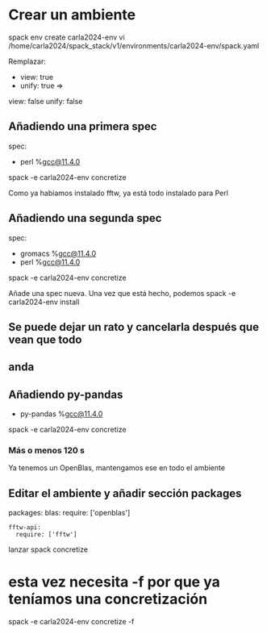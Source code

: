 # Crear un ambiente

spack env create carla2024-env
vi /home/carla2024/spack_stack/v1/environments/carla2024-env/spack.yaml

Remplazar:
- view: true
- unify: true
=>

view: false
unify: false

## Añadiendo una primera spec
spec:
  - perl %gcc@11.4.0

spack -e carla2024-env concretize

Como ya habiamos instalado fftw, ya está todo instalado para Perl

## Añadiendo una segunda spec
spec:
  - gromacs %gcc@11.4.0
  - perl %gcc@11.4.0

spack -e carla2024-env concretize

Añade una spec nueva. Una vez que está hecho, podemos
spack -e carla2024-env install

## Se puede dejar un rato y cancelarla después que vean que todo
## anda

## Añadiendo py-pandas
  - py-pandas %gcc@11.4.0

spack -e carla2024-env concretize

### Más o menos 120 s

Ya tenemos un OpenBlas, mantengamos ese en todo el ambiente

## Editar el ambiente y añadir sección packages
  packages:
    blas:
      require: ['openblas']

    fftw-api:
      require: ['fftw']

lanzar spack concretize
# esta vez necesita -f por que ya teníamos una concretización
spack -e carla2024-env concretize -f
